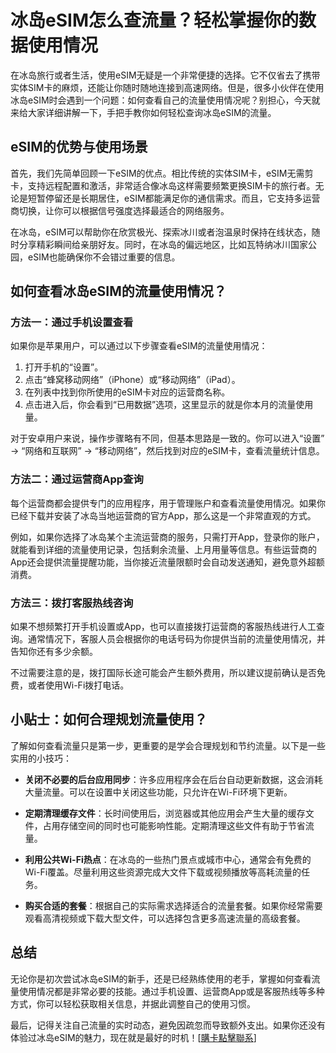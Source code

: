 # 冰岛eSIM怎么查流量？轻松掌握你的数据使用情况

在冰岛旅行或者生活，使用eSIM无疑是一个非常便捷的选择。它不仅省去了携带实体SIM卡的麻烦，还能让你随时随地连接到高速网络。但是，很多小伙伴在使用冰岛eSIM时会遇到一个问题：如何查看自己的流量使用情况呢？别担心，今天就来给大家详细讲解一下，手把手教你如何轻松查询冰岛eSIM的流量。

## eSIM的优势与使用场景

首先，我们先简单回顾一下eSIM的优点。相比传统的实体SIM卡，eSIM无需剪卡，支持远程配置和激活，非常适合像冰岛这样需要频繁更换SIM卡的旅行者。无论是短暂停留还是长期居住，eSIM都能满足你的通信需求。而且，它支持多运营商切换，让你可以根据信号强度选择最适合的网络服务。

在冰岛，eSIM可以帮助你在欣赏极光、探索冰川或者泡温泉时保持在线状态，随时分享精彩瞬间给亲朋好友。同时，在冰岛的偏远地区，比如瓦特纳冰川国家公园，eSIM也能确保你不会错过重要的信息。

## 如何查看冰岛eSIM的流量使用情况？

### 方法一：通过手机设置查看

如果你是苹果用户，可以通过以下步骤查看eSIM的流量使用情况：

1. 打开手机的“设置”。
2. 点击“蜂窝移动网络”（iPhone）或“移动网络”（iPad）。
3. 在列表中找到你所使用的eSIM卡对应的运营商名称。
4. 点击进入后，你会看到“已用数据”选项，这里显示的就是你本月的流量使用量。

对于安卓用户来说，操作步骤略有不同，但基本思路是一致的。你可以进入“设置” -> “网络和互联网” -> “移动网络”，然后找到对应的eSIM卡，查看流量统计信息。

### 方法二：通过运营商App查询

每个运营商都会提供专门的应用程序，用于管理账户和查看流量使用情况。如果你已经下载并安装了冰岛当地运营商的官方App，那么这是一个非常直观的方式。

例如，如果你选择了冰岛某个主流运营商的服务，只需打开App，登录你的账户，就能看到详细的流量使用记录，包括剩余流量、上月用量等信息。有些运营商的App还会提供流量提醒功能，当你接近流量限额时会自动发送通知，避免意外超额消费。

### 方法三：拨打客服热线咨询

如果不想频繁打开手机设置或App，也可以直接拨打运营商的客服热线进行人工查询。通常情况下，客服人员会根据你的电话号码为你提供当前的流量使用情况，并告知你还有多少余额。

不过需要注意的是，拨打国际长途可能会产生额外费用，所以建议提前确认是否免费，或者使用Wi-Fi拨打电话。

## 小贴士：如何合理规划流量使用？

了解如何查看流量只是第一步，更重要的是学会合理规划和节约流量。以下是一些实用的小技巧：

- **关闭不必要的后台应用同步**：许多应用程序会在后台自动更新数据，这会消耗大量流量。可以在设置中关闭这些功能，只允许在Wi-Fi环境下更新。
  
- **定期清理缓存文件**：长时间使用后，浏览器或其他应用会产生大量的缓存文件，占用存储空间的同时也可能影响性能。定期清理这些文件有助于节省流量。

- **利用公共Wi-Fi热点**：在冰岛的一些热门景点或城市中心，通常会有免费的Wi-Fi覆盖。尽量利用这些资源完成大文件下载或视频播放等高耗流量的任务。

- **购买合适的套餐**：根据自己的实际需求选择适合的流量套餐。如果你经常需要观看高清视频或下载大型文件，可以选择包含更多高速流量的高级套餐。

## 总结

无论你是初次尝试冰岛eSIM的新手，还是已经熟练使用的老手，掌握如何查看流量使用情况都是非常必要的技能。通过手机设置、运营商App或是客服热线等多种方式，你可以轻松获取相关信息，并据此调整自己的使用习惯。

最后，记得关注自己流量的实时动态，避免因疏忽而导致额外支出。如果你还没有体验过冰岛eSIM的魅力，现在就是最好的时机！[[購卡點擊聯系](https://t.me/s/esim1088)]